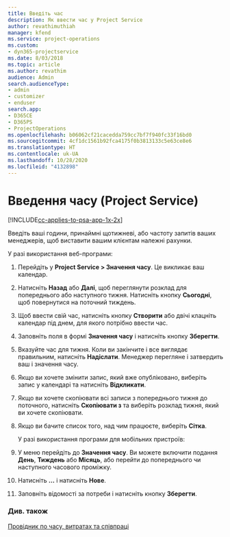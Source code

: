 ```yaml
---
title: Введіть час
description: Як ввести час у Project Service
author: revathimuthiah
manager: kfend
ms.service: project-operations
ms.custom:
- dyn365-projectservice
ms.date: 8/03/2018
ms.topic: article
ms.author: revathim
audience: Admin
search.audienceType:
- admin
- customizer
- enduser
search.app:
- D365CE
- D365PS
- ProjectOperations
ms.openlocfilehash: b06062cf21cacedda759cc7bf7f940fc33f16bd0
ms.sourcegitcommit: 4cf1dc1561b92fca4175f0b3813133c5e63ce8e6
ms.translationtype: HT
ms.contentlocale: uk-UA
ms.lasthandoff: 10/28/2020
ms.locfileid: "4132898"
---
```

# <a name="enter-time-project-service"></a>Введення часу (Project Service)

[!INCLUDE[cc-applies-to-psa-app-1x-2x](../includes/cc-applies-to-psa-app-1x-2x.md)]

Введіть ваші години, принаймні щотижневі, або частоту запитів ваших менеджерів, щоб виставити вашим клієнтам належні рахунки.  
  
 У разі використання веб-програми:  
  
1. Перейдіть у **Project Service > Значення часу**. Це викликає ваш календар.  
  
2. Натисніть **Назад** або **Далі**, щоб переглянути розклад для попереднього або наступного тижня. Натисніть кнопку **Сьогодні**, щоб повернутися на поточний тиждень.  
  
3. Щоб ввести свій час, натисніть кнопку **Створити** або двічі клацніть календар під днем, для якого потрібно ввести час.  
  
4. Заповніть поля в формі **Значення часу** і натисніть кнопку **Зберегти**.  
  
5. Вказуйте час для тижня. Коли ви закінчите і все виглядає правильним, натисніть **Надіслати**. Менеджер перегляне і затвердить ваш і значення часу.  
  
6. Якщо ви хочете змінити запис, який вже опубліковано, виберіть запис у календарі та натисніть **Відкликати**.  
  
7. Якщо ви хочете скопіювати всі записи з попереднього тижня до поточного, натисніть **Скопіювати з** та виберіть розклад тижня, який ви хочете скопіювати.  
  
8. Якщо ви бачите список того, над чим працюєте, виберіть **Сітка**.  
  
   У разі використання програми для мобільних пристроїв:  
  
9. У меню перейдіть до **Значення часу**.     Ви можете включити подання **День**, **Тиждень** або **Місяць**, або перейти до попереднього чи наступного часового проміжку.  
  
10. Натисніть **…** і натисніть **Нове**.  
  
11. Заповніть відомості за потреби і натисніть кнопку **Зберегти**.  
  
### <a name="see-also"></a>Див. також  
 [Провідник по часу, витратах та співпраці](../psa/time-expense-collaboration-guide.md)
